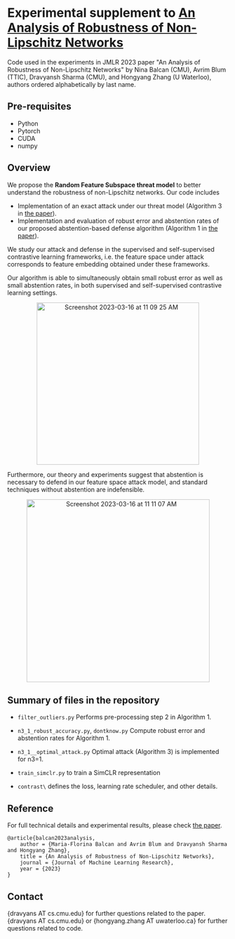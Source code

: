 # Experimental supplement to [An Analysis of Robustness of Non-Lipschitz Networks](https://arxiv.org/abs/2010.06154)

Code used in the experiments in JMLR 2023 paper "An Analysis of Robustness of Non-Lipschitz Networks" by Nina Balcan (CMU), Avrim Blum (TTIC), Dravyansh Sharma (CMU), and Hongyang Zhang (U Waterloo), authors ordered alphabetically by last name.


## Pre-requisites
- Python
- Pytorch
- CUDA
- numpy

## Overview

We propose the **Random Feature Subspace threat model** to better understand the robustness of non-Lipschitz networks. Our code includes
- Implementation of an exact attack under our threat model (Algorithm 3 in [the paper](https://arxiv.org/abs/2010.06154)).
- Implementation and evaluation of robust error and abstention rates of our proposed abstention-based defense algorithm (Algorithm 1 in [the paper](https://arxiv.org/abs/2010.06154)).

We study our attack and defense in the supervised and self-supervised contrastive learning frameworks, i.e. the feature space under attack corresponds to feature embedding obtained under these frameworks.

Our algorithm is able to simultaneously obtain small robust error as well as small abstention rates, in both supervised and self-supervised contrastive learning settings.

<p align="center">
<img width="370" alt="Screenshot 2023-03-16 at 11 09 25 AM" src="https://user-images.githubusercontent.com/2097750/225660693-04d1702a-5686-4850-9fd1-79508a4885b2.png">
</p>

Furthermore, our theory and experiments suggest that abstention is necessary to defend in our feature space attack model, and standard techniques without abstention are indefensible.

<p align="center">
<img width="417" alt="Screenshot 2023-03-16 at 11 11 07 AM" src="https://user-images.githubusercontent.com/2097750/225661160-9aa79749-9f7e-4f2f-96b4-2e12b4ece33a.png">
</p>


## Summary of files in the repository

- `filter_outliers.py`
	Performs pre-processing step 2 in Algorithm 1.

- `n3_1_robust_accuracy.py`, `dontknow.py`
	Compute robust error and abstention rates for Algorithm 1.

- `n3_1__optimal_attack.py`
	Optimal attack (Algorithm 3) is implemented for n3=1.
	
- `train_simclr.py`
	to train a SimCLR representation

- `contrast\`
	defines the loss, learning rate scheduler, and other details.
	
	
## Reference
For full technical details and experimental results, please check [the paper](https://arxiv.org/abs/2010.06154).

```
@article{balcan2023analysis, 
	author = {Maria-Florina Balcan and Avrim Blum and Dravyansh Sharma and Hongyang Zhang}, 
	title = {An Analysis of Robustness of Non-Lipschitz Networks}, 
	journal = {Journal of Machine Learning Research},
	year = {2023}
}
```


## Contact
{dravyans AT cs.cmu.edu} for further questions related to the paper.
{dravyans AT cs.cmu.edu} or {hongyang.zhang AT uwaterloo.ca} for further questions related to code.

